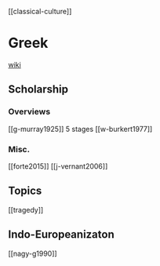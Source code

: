 [[classical-culture]]
# Greek
[wiki](https://en.wikipedia.org/wiki/Ancient-Greek-religion)



## Scholarship
### Overviews
[[g-murray1925]] 5 stages
[[w-burkert1977]]

### Misc.
[[forte2015]]
[[j-vernant2006]] 


## Topics
[[tragedy]]
## Indo-Europeanizaton
[[nagy-g1990]]